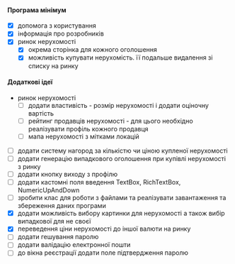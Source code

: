 #### Програма мінімум

- [x] допомога з користування
- [x] інформація про розробників
- [x] ринок нерухомості
  - [x] окрема сторінка для кожного оголошення
  - [x] можливість купувати нерухомість. її подальше видалення зі списку на ринку

#### Додаткові ідеї

- ринок нерухомості
  - [ ] додати властивість - розмір нерухомості і додати оціночну вартість
  - [ ] рейтинг продавців нерухомості - для цього необхідно реалізувати профіль кожного продавця
  - [ ] мапа нерухомості з мітками локацій
- [ ] додати систему нагород за кількістю чи ціною купленої нерухомості
- [ ] додати генерацію випадкового оголошення при купівлі нерухомості з ринку
- [ ] додати кнопку виходу з профілю
- [ ] додати кастомні поля введення TextBox, RichTextBox, NumericUpAndDown
- [ ] зробити клас для роботи з файлами та реалізувати завантаження та збереження даних програми
- [x] додати можливість вибору картинки для нерухомості а також вибір випадкової для не своєї
- [x] переведення ціни нерухомості до іншої валюти на ринку
- [ ] додати гешування паролю
- [ ] додати валідацію електронної пошти
- [ ] до вікна реєстрації додати поле підтвердження паролю
